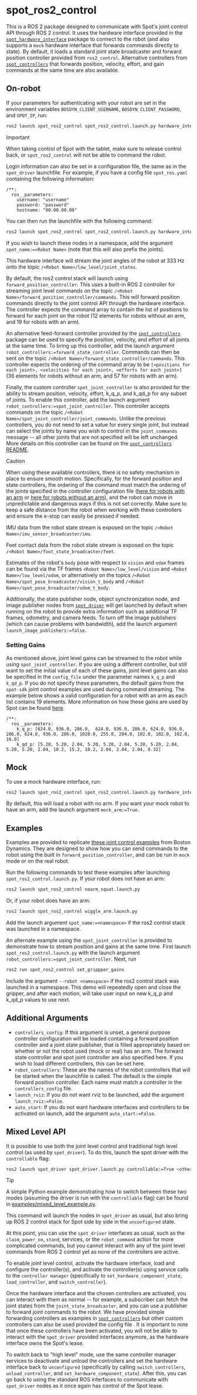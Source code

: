 # spot_ros2_control

This is a ROS 2 package designed to communicate with Spot's joint control API through ROS 2 control.
It uses the hardware interface provided in the [`spot_hardware_interface`](../spot_hardware_interface/) package to connect to the robot (and also supports a `mock` hardware interface that forwards commands directly to state).
By default, it loads a standard joint state broadcaster and forward position controller provided from `ros2_control`.
Alternative controllers from [`spot_controllers`](../spot_controllers/) that forwards position, velocity, effort, and gain commands at the same time are also available.

## On-robot

If your parameters for authenticating with your robot are set in the environment variables `BOSDYN_CLIENT_USERNAME`, `BOSDYN_CLIENT_PASSWORD`, and `SPOT_IP`, run:

```bash
ros2 launch spot_ros2_control spot_ros2_control.launch.py hardware_interface:=robot
```

> [!IMPORTANT]
> When taking control of Spot with the tablet, make sure to release control back, or `spot_ros2_control` will not be able to command the robot.

Login information can also be set in a configuration file, the same as in the `spot_driver` launchfile.
For example, if you have a config file `spot_ros.yaml` containing the following information:
```
/**:
  ros__parameters:
    username: "username"
    password: "password"
    hostname: "00.00.00.00"
```
You can then run the launchfile with the following command:

```bash
ros2 launch spot_ros2_control spot_ros2_control.launch.py hardware_interface:=robot config_file:=path/to/spot_ros.yaml
```

If you wish to launch these nodes in a namespace, add the argument `spot_name:=<Robot Name>` (note that this will also prefix the joints).

This hardware interface will stream the joint angles of the robot at 333 Hz onto the topic `/<Robot Name>/low_level/joint_states`.

By default, the ros2 control stack will launch using `forward_position_controller`.
This uses a built-in ROS 2 controller for streaming joint level commands on the topic `/<Robot Name>/forward_position_controller/commands`.
This will forward position commands directly to the joint control API through the hardware interface.
The controller expects the command array to contain the list of positions to forward for each joint on the robot (12 elements for robots without an arm, and 19 for robots with an arm).

An alternative feed-forward controller provided by the [`spot_controllers`](../spot_controllers/) package can be used to specify the position, velocity, and effort of all joints at the same time.
To bring up this controller, add the launch argument `robot_controllers:=forward_state_controller`.
Commands can then be sent on the topic `/<Robot Name>/forward_state_controller/commands`.
This controller expects the ordering of the command array to be `[<positions for each joint>, <velocities for each joint>, <efforts for each joint>]` (36 elements for robots without an arm, and 57 for robots with an arm).

Finally, the custom controller `spot_joint_controller` is also provided for the ability to stream position, velocity, effort, k_q_p, and k_qd_p for any subset of joints.
To enable this controller, add the launch argument `robot_controllers:=spot_joint_controller`.
This controller accepts commands on the topic `/<Robot Name>/spot_joint_controller/joint_commands`.
Unlike the previous controllers, you do not need to set a value for every single joint, but instead can select the joints by name you wish to control in the `joint_commands` message -- all other joints that are not specified will be left unchanged.
More details on this controller can be found on the [`spot_controllers` README](../spot_controllers/README.md).

> [!CAUTION]
> When using these available controllers, there is no safety mechanism in place to ensure smooth motion.
Specifically, for the forward position and state controllers, the ordering of the command must match the ordering of the joints specified in the controller configuration file ([here for robots with an arm](config/spot_default_controllers_with_arm.yaml) or [here for robots without an arm](config/spot_default_controllers_without_arm.yaml)), and the robot can move in unpredictable and dangerous ways if this is not set correctly.
Make sure to keep a safe distance from the robot when working with these controllers and ensure the e-stop can easily be pressed if needed.

IMU data from the robot state stream is exposed on the topic `/<Robot Name>/imu_sensor_broadcaster/imu`.

Feet contact data from the robot state stream is exposed on the topic `/<Robot Name>/foot_state_broadcaster/feet`.

Estimates of the robot's `body` pose with respect to `vision` and `odom` frames can be found via the TF frames `<Robot Name>/low_level/vision` and `<Robot Name>/low_level/odom`, or alternatively on the topics `/<Robot Name>/spot_pose_broadcaster/vision_t_body` and `/<Robot Name>/spot_pose_broadcaster/odom_t_body`.

Additionally, the state publisher node, object synchronization node, and image publisher nodes from [`spot_driver`](../spot_driver/) will get launched by default when running on the robot to provide extra information such as additional TF frames, odometry, and camera feeds.
To turn off the image publishers (which can cause problems with bandwidth), add the launch argument `launch_image_publishers:=false`.

### Setting Gains
As mentioned above, joint level gains can be streamed to the robot while using `spot_joint_controller`.
If you are using a different controller, but still want to set the initial value of each of these gains, joint level gains can also be specified in the `config_file` under the parameter names `k_q_p` and `k_qd_p`.
If you do not specify these parameters, the default gains from the `spot-sdk` joint control examples are used during command streaming.
The example below shows a valid configuration for a robot with an arm as each list contains 19 elements.
More information on how these gains are used by Spot can be found [here](https://dev.bostondynamics.com/docs/concepts/joint_control/readme).
```
/**:
  ros__parameters:
    k_q_p: [624.0, 936.0, 286.0,  624.0, 936.0, 286.0, 624.0, 936.0, 286.0, 624.0, 936.0, 286.0, 1020.0, 255.0, 204.0, 102.0, 102.0, 102.0, 16.0]
    k_qd_p: [5.20, 5.20, 2.04, 5.20, 5.20, 2.04, 5.20, 5.20, 2.04, 5.20, 5.20, 2.04, 10.2, 15.3, 10.2, 2.04, 2.04, 2.04, 0.32]
```

## Mock

To use a mock hardware interface, run:

```bash
ros2 launch spot_ros2_control spot_ros2_control.launch.py hardware_interface:=mock
```

By default, this will load a robot with no arm. If you want your mock robot to have an arm, add the launch argument `mock_arm:=True`. 

## Examples

Examples are provided to replicate [these joint control examples](https://github.com/boston-dynamics/spot-cpp-sdk/tree/master/cpp/examples/joint_control) from Boston Dynamics.
They are designed to show how you can send commands to the robot using the built in `forward_position_controller`, and can be run in `mock` mode or on the real robot.

Run the following commands to test these examples after launching `spot_ros2_control.launch.py`. If your robot does not have an arm:
```bash
ros2 launch spot_ros2_control noarm_squat.launch.py
```
Or, if your robot does have an arm:
```bash
ros2 launch spot_ros2_control wiggle_arm.launch.py
```
Add the launch argument `spot_name:=<namespace>` if the ros2 control stack was launched in a namespace.

An alternate example using the `spot_joint_controller` is provided to demonstrate how to stream position and gains at the same time.
First launch `spot_ros2_control.launch.py` with the launch argument `robot_controllers:=spot_joint_controller`.
Next, run
```bash
ros2 run spot_ros2_control set_grippper_gains
```
Include the argument `--robot <namespace>` if the ros2 control stack was launched in a namespace.
This demo will repeatedly open and close the gripper, and after each motion, will take user input on new k_q_p and k_qd_p values to use next.

## Additional Arguments
* `controllers_config`: If this argument is unset, a general purpose controller configuration will be loaded containing a forward position controller and a joint state publisher, that is filled appropriately based on whether or not the robot used (mock or real) has an arm. The forward state controller and spot joint controller are also specified here. If you wish to load different controllers, this can be set here.
* `robot_controllers`: These are the names of the robot controllers that will be started when the launchfile is called. The default is the simple forward position controller. Each name must match a controller in the `controllers_config` file.
* `launch_rviz`: If you do not want rviz to be launched, add the argument `launch_rviz:=False`.
* `auto_start`: If you do not want hardware interfaces and controllers to be activated on launch, add the argument `auto_start:=False`.

## Mixed Level API

It is possible to use both the joint level control and traditional high level control (as used by `spot_driver`).
To do this, launch the spot driver with the `controllable` flag:

```bash
ros2 launch spot_driver spot_driver.launch.py controllable:=True <other launch args>
```

> [!TIP]
> A simple Python example demonstrating how to switch between these two modes (assuming the driver is run with the `controllable` flag) can be found in [examples/mixed_level_example.py](examples/mixed_level_example.py).

This command will launch the nodes in `spot_driver` as usual, but also bring up ROS 2 control stack for Spot side by side in the `unconfigured` state.

At this point, you can use the `spot_driver` interfaces as usual, such as the `claim`, `power_on`, `stand`, services, or the `robot_command` action for more complicated commands, but you cannot interact with any of the joint level commands from ROS 2 control yet as none of the controllers are active.

To enable joint level control, activate the hardware interface, load and configure the controller(s), and activate the controller(s) using service calls to the `controller manager` (specifically to `set_hardware_component_state`, `load_controller`, and `switch_controller`).

Once the hardware interface and the chosen controllers are activated, you can interact with them as normal -- for example, a subscriber can fetch the joint states from the `joint_state_broadcaster`, and you can use a publisher to forward joint commands to the robot.
We have provided simple forwarding controllers as examples in [`spot_controllers`](../spot_controllers/) but other custom controllers can also be used provided the config file .
It is important to note that once these controllers have been activated, you will not be able to interact with the `spot_driver` provided interfaces anymore, as the hardware interface owns the Spot's lease.

To switch back to "high level" mode, use the same controller manager services to deactivate and unload the controllers and set the hardware interface back to `unconfigured` (specifically by calling `switch_controllers`, `unload_controller`, and `set_hardware_component_state`).
After this, you can go back to using the standard ROS interfaces to communicate with `spot_driver` nodes as it once again has control of the Spot lease.
